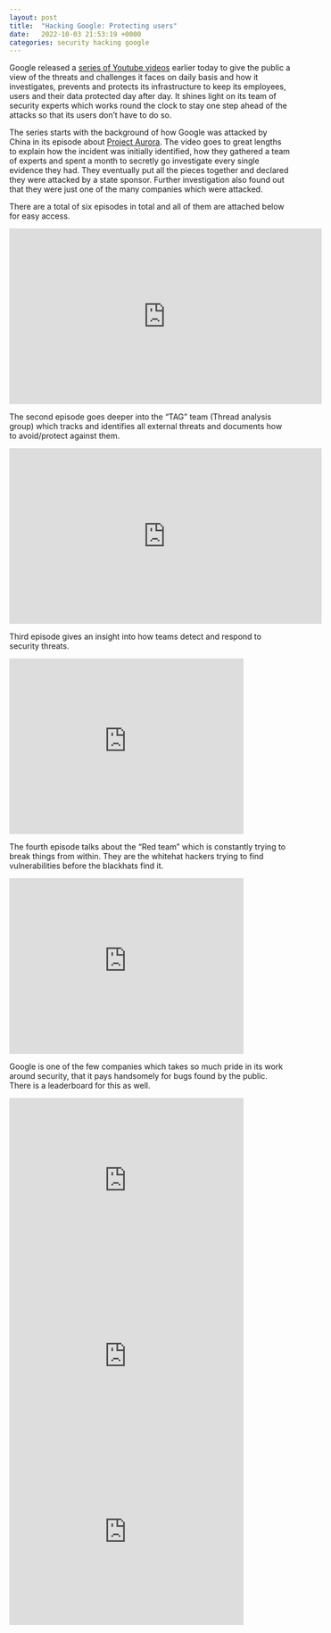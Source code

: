 ```yaml
---
layout: post
title:  "Hacking Google: Protecting users"
date:   2022-10-03 21:53:19 +0000
categories: security hacking google
---
```


Google released a [series of Youtube videos](http://www.youtube.com/playlist?list=PL590L5WQmH8dsxxz7ooJAgmijwOz0lh2H) earlier today to give the public a view of the threats and challenges it faces on daily basis and how it investigates, prevents and protects its infrastructure to keep its employees, users and their data protected day after day. It shines light on its team of security experts which works round the clock to stay one step ahead of the attacks so that its users don’t have to do so.

The series starts with the background of how Google was attacked by China in its episode about [Project Aurora](https://en.wikipedia.org/wiki/Operation_Aurora). The video goes to great lengths to explain how the incident was initially identified, how they gathered a team of experts and spent a month to secretly go investigate every single evidence they had. They eventually put all the pieces together and declared they were attacked by a state sponsor. Further investigation also found out that they were just one of the many companies which were attacked.

There are a total of six episodes in total and all of them are attached below for easy access.

<iframe width="560" height="315" src="https://www.youtube.com/embed/przDcQe6n5o?si=ro9okYG6yJhQ9Y52" title="YouTube video player" frameborder="0" allow="accelerometer; autoplay; clipboard-write; encrypted-media; gyroscope; picture-in-picture; web-share" referrerpolicy="strict-origin-when-cross-origin" allowfullscreen></iframe>

The second episode goes deeper into the “TAG” team (Thread analysis group) which tracks and identifies all external threats and documents how to avoid/protect against them.
<iframe width="560" height="315" src="https://www.youtube.com/embed/N7N4EC20-cM?si=EB2lwcCsTHIeLhn6" title="YouTube video player" frameborder="0" allow="accelerometer; autoplay; clipboard-write; encrypted-media; gyroscope; picture-in-picture; web-share" referrerpolicy="strict-origin-when-cross-origin" allowfullscreen></iframe>


Third episode gives an insight into how teams detect and respond to security threats.
<iframe width="420" height="315" src="https://www.youtube.com/watch?v=QZ0cpBocl3c" frameborder="0" allowfullscreen></iframe>


The fourth episode talks about the “Red team” which is constantly trying to break things from within. They are the whitehat hackers trying to find vulnerabilities before the blackhats find it.
<iframe width="420" height="315" src="https://www.youtube.com/watch?v=TusQWn2TQxQ" frameborder="0" allowfullscreen></iframe>

Google is one of the few companies which takes so much pride in its work around security, that it pays handsomely for bugs found by the public. There is a leaderboard for this as well.
<iframe width="420" height="315" src="https://www.youtube.com/watch?v=IoXiXlCNoXg" frameborder="0" allowfullscreen></iframe>
<iframe width="420" height="315" src="https://www.youtube.com/watch?v=My_13FXODdU" frameborder="0" allowfullscreen></iframe>
<iframe width="420" height="315" src="https://www.youtube.com/watch?v=dhdz5VZ4S88" frameborder="0" allowfullscreen></iframe>








